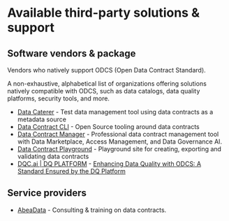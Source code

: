 # Available third-party solutions & support

## Software vendors & package

Vendors who natively support ODCS (Open Data Contract Standard).

A non-exhaustive, alphabetical list of organizations offering solutions natively compatible with ODCS, such as data
catalogs, data quality platforms, security tools, and more.

* [Data Caterer](https://data.catering/setup/guide/data-source/metadata/open-data-contract-standard/) - Test data
  management tool using data contracts as a metadata source
* [Data Contract CLI](https://cli.datacontract.com) - Open Source tooling around data contracts
* [Data Contract Manager](https://datacontract-manager.com) - Professional data contract management tool with Data Marketplace, Access Management, and Data Governance AI.
* [Data Contract Playground](https://data-catering.github.io/data-contract-playground/) - Playground site for creating, exporting and validating data contracts
* [DQC.ai | DQ PLATFORM](https://www.dqc.ai/dqc-platform) - [Enhancing Data Quality with ODCS: A Standard Ensured by the DQ Platform
  ](https://www.dqc.ai/post/enhancing-data-quality-with-odcs-a-standard-ensured-by-the-dq-platform)

## Service providers

* [AbeaData](https://abeadata.com) - Consulting & training on data contracts.
  
